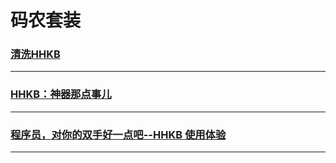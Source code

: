 # 码农套装

### [清洗HHKB](cleaning-hhkb)

---

### [HHKB：神器那点事儿](hhkb-artifact-that-something)

---

### [程序员，对你的双手好一点吧--HHKB 使用体验](programmer-nice-to-your-hands-hhkb-experience)

---
